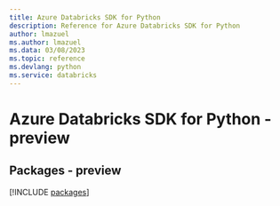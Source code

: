 ```yaml
---
title: Azure Databricks SDK for Python
description: Reference for Azure Databricks SDK for Python
author: lmazuel
ms.author: lmazuel
ms.data: 03/08/2023
ms.topic: reference
ms.devlang: python
ms.service: databricks
---
```

# Azure Databricks SDK for Python - preview
## Packages - preview
[!INCLUDE [packages](databricks-index.md)]